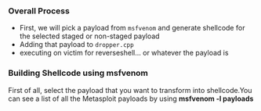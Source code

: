### Overall Process
- First, we will pick a payload from `msfvenom` and generate shellcode for the selected staged or non-staged payload
- Adding that payload to `dropper.cpp`
- executing on victim for reverseshell... or whatever the payload is

### Building Shellcode using msfvenom

First of all, select the payload that you want to transform into shellcode.You can see a list of all the Metasploit payloads by using **msfvenom -l payloads**


